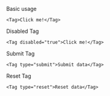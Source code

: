 Basic usage

```
<Tag>Click me!</Tag>
```

Disabled Tag

```
<Tag disabled="true">Click me!</Tag>
```

Submit Tag

```
<Tag type="submit">Submit data</Tag>
```

Reset Tag

```
<Tag type="reset">Reset data</Tag>
```
